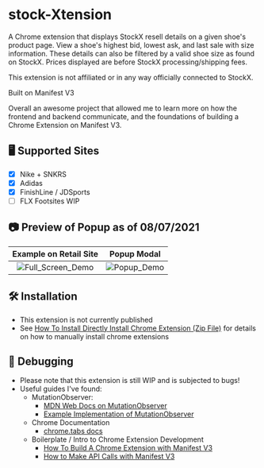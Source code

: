 
# stock-Xtension

A Chrome extension that displays StockX resell details on a given shoe's product page. View a shoe's highest bid, lowest ask, and last sale with size information. These details can also be filtered by a valid shoe size as found on StockX. Prices displayed are before StockX processing/shipping fees.

This extension is not affiliated or in any way officially connected to StockX. 

Built on Manifest V3

Overall an awesome project that allowed me to learn more on how the frontend and backend communicate, and the foundations of building a Chrome Extension on Manifest V3.

## 🖥️ Supported Sites
- [x] Nike + SNKRS
- [x] Adidas
- [x] FinishLine / JDSports
- [ ] FLX Footsites WIP

## 📷 Preview of Popup as of 08/07/2021

Example on Retail Site             |  Popup Modal
:-------------------------:|:-------------------------:
![Full_Screen_Demo](https://i.ibb.co/4Md1Gky/Preview-Screen-08-07.png)  |  ![Popup_Demo](https://i.ibb.co/2tTzs5q/Preview-08-07.png)

## 🛠️ Installation
* This extension is not currently published
* See [How To Install Directly Install Chrome Extension (Zip File)](https://www.youtube.com/watch?v=vW8W19W_X0I) for details on how to manually install chrome extensions

## 🧰 Debugging
* Please note that this extension is still WIP and is subjected to bugs!
* Useful guides I've found:
    * MutationObserver:
        * [MDN Web Docs on MutationObserver](https://developer.mozilla.org/en-US/docs/Web/API/MutationObserver/observe)
        * [Example Implementation of MutationObserver](https://www.youtube.com/watch?v=ofpJ2cyz2Xg)
    * Chrome Documentation
        * [chrome.tabs docs](https://developer.chrome.com/docs/extensions/reference/tabs/#type-Tab)
    * Boilerplate / Intro to Chrome Extension Development
        * [How To Build A Chrome Extension with Manifest V3](https://www.youtube.com/watch?v=5E94S1J2vBI)
        * [How to Make API Calls with Manifest V3](https://www.youtube.com/watch?v=7Tu2j2pc87I)
